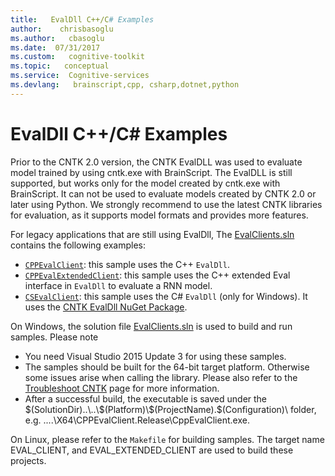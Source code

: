 ```yaml
---
title:   EvalDll C++/C# Examples
author:    chrisbasoglu
ms.author:   cbasoglu
ms.date:  07/31/2017
ms.custom:   cognitive-toolkit
ms.topic:   conceptual
ms.service:  Cognitive-services
ms.devlang:   brainscript,cpp, csharp,dotnet,python
---
```


# EvalDll C++/C# Examples

Prior to the CNTK 2.0 version, the CNTK EvalDLL was used to evaluate model trained by using cntk.exe with BrainScript. The EvalDLL 
is still supported, but works only for the model created by cntk.exe with BrainScript. It can not be used to evaluate models created 
by CNTK 2.0 or later using Python. We strongly recommend to use the latest CNTK libraries for evaluation, as it supports model formats and provides more features.

For legacy applications that are still using EvalDll, The [EvalClients.sln](https://github.com/Microsoft/CNTK/tree/release/2.3/Examples/Evaluation/LegacyEvalDll/EvalClients.sln) contains the following examples:
- [`CPPEvalClient`](https://github.com/Microsoft/CNTK/tree/release/2.3/Examples/Evaluation/LegacyEvalDll/CPPEvalClient): this sample uses the C++ `EvalDll`.
- [`CPPEvalExtendedClient`](https://github.com/Microsoft/CNTK/tree/release/2.3/Examples/Evaluation/LegacyEvalDll/CPPEvalExtendedClient): this sample uses the C++ extended Eval interface in `EvalDll` to evaluate a RNN model. 
- [`CSEvalClient`](https://github.com/Microsoft/CNTK/tree/release/2.3/Examples/Evaluation/LegacyEvalDll/CSEvalClient): this sample uses the C# `EvalDll` (only for Windows). It uses the [CNTK EvalDll NuGet Package](https://www.nuget.org/packages/Microsoft.Research.CNTK.CpuEval-mkl/). 
 
On Windows, the solution file [EvalClients.sln](https://github.com/Microsoft/CNTK/tree/release/2.3/Examples/Evaluation/LegacyEvalDll/EvalClients.sln) is used to build and run samples. Please note 
- You need Visual Studio 2015 Update 3 for using these samples.
- The samples should be built for the 64-bit target platform. Otherwise some issues arise when calling the library. Please also refer to the [Troubleshoot CNTK](../Troubleshoot-CNTK.md) page for more information.
- After a successful build, the executable is saved under the $(SolutionDir)..\..\$(Platform)\$(ProjectName).$(Configuration)\ folder, e.g. ..\..\X64\CPPEvalClient.Release\CppEvalClient.exe. 

On Linux, please refer to the `Makefile` for building samples. The target name EVAL_CLIENT, and EVAL_EXTENDED_CLIENT are used to build these projects. 
